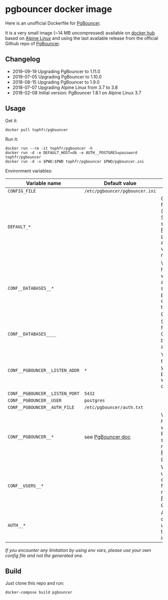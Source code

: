 # pgbouncer docker image

Here is an unofficial Dockerfile for [PgBouncer][pgbouncer].

It is a very small image (~14 MB uncompressed) available on [docker hub][dockerhubpage] based on [Alpine Linux][alpinehubpage] and using the last available release from the official Github repo of [PgBouncer][pgbouncer].


## Changelog

- 2019-09-19 Upgrading PgBouncer to 1.11.0
- 2019-07-05 Upgrading PgBouncer to 1.10.0
- 2018-08-15 Upgrading PgBouncer to 1.9.0
- 2018-07-07 Upgrading Alpine Linux from 3.7 to 3.8
- 2018-02-08 Initial version: PgBouncer 1.8.1 on Alpine Linux 3.7


## Usage

Get it:

    docker pull tophfr/pgbouncer

Run it:

    docker run --rm -it tophfr/pgbouncer -h
    docker run -d -e DEFAULT_HOST=db -e AUTH__POSTGRES=password tophfr/pgbouncer
    docker run -d -v $PWD:$PWD tophfr/pgbouncer $PWD/pgbouncer.ini

Environment variables:

| Variable name                  | Default value                  | Description
| ------------------------------ | ------------------------------ | -----------
| `CONFIG_FILE`                  | `/etc/pgbouncer/pgbouncer.ini` |
| `DEFAULT_*`                    |                                | Configuration for the defaut (`*`) database. See database section in [PgBouncer doc][pgbdoc_db] for available variable names.
| `CONF__DATABASES__*`           |                                | Variable name has to end with DB name and value should be populated as described in the [PgBouncer doc][pgbdoc_db].
| `CONF__DATABASES____`          |                                | Special value for `*` database. Generated if `DEFAULT_*` vars are defined.
| `CONF__PGBOUNCER__LISTEN_ADDR` | `*`                            | You should'nt touch this if you want pgbouncer to work in the docker world.
| `CONF__PGBOUNCER__LISTEN_PORT` | `5432`                         |
| `CONF__PGBOUNCER__USER`        | `postgres`                     |
| `CONF__PGBOUNCER__AUTH_FILE`   | `/etc/pgbouncer/auth.txt`      |
| `CONF__PGBOUNCER__*`           | see [PgBouncer doc][pgbdoc]    | Variable name has to end with any PgBouncer setting. Please refer to [PgBouncer doc][pgbdoc_db].
| `CONF__USERS__*`               |                                | Will fill the users section of the config file. Please refer to [PgBouncer doc][pgbdoc_usr].
| `AUTH__*`                      |                                | Allow you to define a list of user/password tha will be put in the auth file.

*If you encounter any limitation by using env vars, please use your own config file and not the generated one.*


## Build

Just clone this repo and run:

    docker-compose build pgbouncer


  [pgbouncer]: https://pgbouncer.github.io/ "Lightweight connection pooler for PostgreSQL"
  [pgbdoc]: https://pgbouncer.github.io/config.html "Lightweight connection pooler for PostgreSQL"
  [pgbdoc_db]: https://pgbouncer.github.io/config.html#section-databases "Lightweight connection pooler for PostgreSQL"
  [pgbdoc_usr]: https://pgbouncer.github.io/config.html#section-users "Lightweight connection pooler for PostgreSQL"
  [dockerhubpage]: https://hub.docker.com/r/tophfr/pgbouncer/ "PgBouncer docker hub page"
  [alpinehubpage]: https://hub.docker.com/_/alpine/ "A minimal Docker image based on Alpine Linux with a complete package index and only 5 MB in size!"
